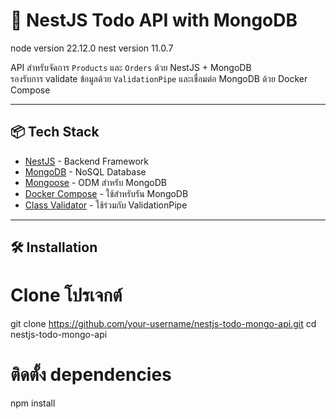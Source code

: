 # 📝 NestJS Todo API with MongoDB

node version 22.12.0 
nest version 11.0.7

API สำหรับจัดการ `Products` และ `Orders` ด้วย NestJS + MongoDB  
รองรับการ validate ข้อมูลด้วย `ValidationPipe` และเชื่อมต่อ MongoDB ด้วย Docker Compose

---

## 📦 Tech Stack

- [NestJS](https://nestjs.com/) - Backend Framework
- [MongoDB](https://www.mongodb.com/) - NoSQL Database
- [Mongoose](https://mongoosejs.com/) - ODM สำหรับ MongoDB
- [Docker Compose](https://docs.docker.com/compose/) - ใช้สำหรับรัน MongoDB
- [Class Validator](https://github.com/typestack/class-validator) - ใช้ร่วมกับ ValidationPipe

---

## 🛠 Installation

# Clone โปรเจกต์
git clone https://github.com/your-username/nestjs-todo-mongo-api.git
cd nestjs-todo-mongo-api

# ติดตั้ง dependencies
npm install
